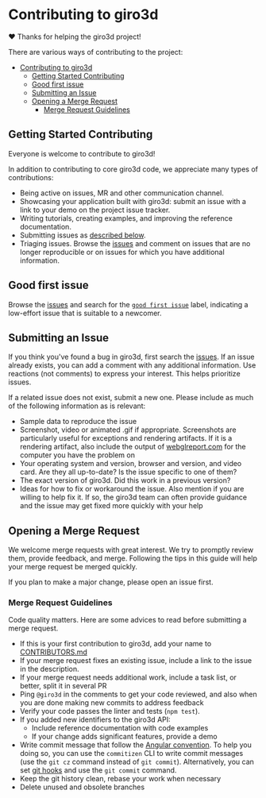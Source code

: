 # Contributing  to giro3d

:heart: Thanks for helping the giro3d project!

There are various ways of contributing to the project:

- [Contributing  to giro3d](#contributing--to-giro3d)
  - [Getting Started Contributing](#getting-started-contributing)
  - [Good first issue](#good-first-issue)
  - [Submitting an Issue](#submitting-an-issue)
  - [Opening a Merge Request](#opening-a-merge-request)
    - [Merge Request Guidelines](#merge-request-guidelines)

## Getting Started Contributing

Everyone is welcome to contribute to giro3d!

In addition to contributing to core giro3d code, we appreciate many types of contributions:

- Being active on issues, MR and other communication channel.
- Showcasing your application built with giro3d: submit an issue with a link to your demo on the project issue tracker.
- Writing tutorials, creating examples, and improving the reference documentation.
- Submitting issues as [described below](#submitting-an-issue).
- Triaging issues. Browse the [issues](https://gitlab.com/giro3d/giro3d/-/issues) and comment on issues that are no longer reproducible or on issues for which you have additional information.

## Good first issue

Browse the [issues](https://gitlab.com/giro3d/giro3d/-/issues) and search for the [`good first issue`](https://gitlab.com/giro3d/giro3d/-/issues/?sort=created_date&state=opened&type%5B%5D=issue&or%5Blabel_name%5D%5B%5D=good%20first%20issue&first_page_size=20) label, indicating a low-effort issue that is suitable to a newcomer.

## Submitting an Issue

If you think you've found a bug in giro3d, first search the [issues](https://gitlab.com/giro3d/giro3d/-/issues). If an issue already exists, you can add a comment with any additional information. Use reactions (not comments) to express your interest. This helps prioritize issues.

If a related issue does not exist, submit a new one. Please include as much of the following information as is relevant:

- Sample data to reproduce the issue
- Screenshot, video or animated .gif if appropriate. Screenshots are particularly useful for exceptions and rendering artifacts. If it is a rendering artifact, also include the output of [webglreport.com](http://webglreport.com/) for the computer you have the problem on
- Your operating system and version, browser and version, and video card.  Are they all up-to-date? Is the issue specific to one of them?
- The exact version of giro3d. Did this work in a previous version?
- Ideas for how to fix or workaround the issue. Also mention if you are willing to help fix it. If so, the giro3d team can often provide guidance and the issue may get fixed more quickly with your help

## Opening a Merge Request

We welcome merge requests with great interest. We try to promptly review them, provide feedback, and merge. Following the tips in this guide will help your merge request be merged quickly.

If you plan to make a major change, please open an issue first.

### Merge Request Guidelines

Code quality matters. Here are some advices to read before submitting a merge request.

- If this is your first contribution to giro3d, add your name to [CONTRIBUTORS.md](CONTRIBUTORS.md)
- If your merge request fixes an existing issue, include a link to the issue in the description.
- If your merge request needs additional work, include a task list, or better, split it in several PR
- Ping `@giro3d` in the comments to get your code reviewed, and also when you are done making new commits to address feedback
- Verify your code passes the linter and tests (`npm test`).
- If you added new identifiers to the giro3d API:
  - Include reference documentation with code examples
  - If your change adds significant features, provide a demo
- Write commit message that follow the [Angular convention](https://github.com/angular/angular/blob/main/CONTRIBUTING.md#-commit-message-format). To help you doing so, you can use the `commitizen` CLI to write commit messages (use the `git cz` command instead of `git commit`). Alternatively, you can set [git hooks](https://github.com/commitizen/cz-cli#optional-running-commitizen-on-git-commit) and use the `git commit` command.
- Keep the git history clean, rebase your work when necessary
- Delete unused and obsolete branches
